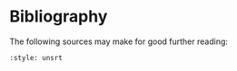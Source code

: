 # Bibliography

The following sources may make for good further reading: 

```{bibliography}
:style: unsrt
```
